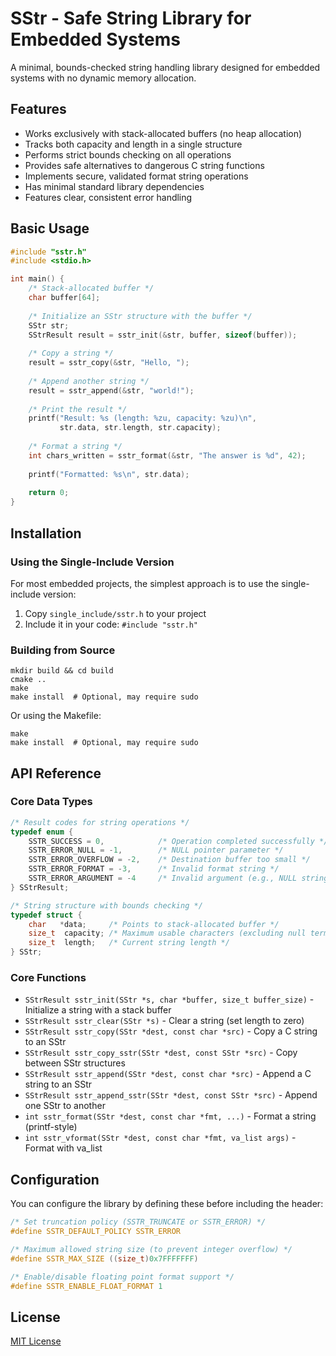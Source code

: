 # SStr - Safe String Library for Embedded Systems

A minimal, bounds-checked string handling library designed for embedded systems with no dynamic memory allocation.

## Features

- Works exclusively with stack-allocated buffers (no heap allocation)
- Tracks both capacity and length in a single structure
- Performs strict bounds checking on all operations
- Provides safe alternatives to dangerous C string functions
- Implements secure, validated format string operations
- Has minimal standard library dependencies
- Features clear, consistent error handling

## Basic Usage

```c
#include "sstr.h"
#include <stdio.h>

int main() {
    /* Stack-allocated buffer */
    char buffer[64];
    
    /* Initialize an SStr structure with the buffer */
    SStr str;
    SStrResult result = sstr_init(&str, buffer, sizeof(buffer));
    
    /* Copy a string */
    result = sstr_copy(&str, "Hello, ");
    
    /* Append another string */
    result = sstr_append(&str, "world!");
    
    /* Print the result */
    printf("Result: %s (length: %zu, capacity: %zu)\n", 
           str.data, str.length, str.capacity);
           
    /* Format a string */
    int chars_written = sstr_format(&str, "The answer is %d", 42);
    
    printf("Formatted: %s\n", str.data);
    
    return 0;
}
```

## Installation

### Using the Single-Include Version

For most embedded projects, the simplest approach is to use the single-include version:

1. Copy `single_include/sstr.h` to your project
2. Include it in your code: `#include "sstr.h"`

### Building from Source

```
mkdir build && cd build
cmake ..
make
make install  # Optional, may require sudo
```

Or using the Makefile:

```
make
make install  # Optional, may require sudo
```

## API Reference

### Core Data Types

```c
/* Result codes for string operations */
typedef enum {
    SSTR_SUCCESS = 0,            /* Operation completed successfully */
    SSTR_ERROR_NULL = -1,        /* NULL pointer parameter */
    SSTR_ERROR_OVERFLOW = -2,    /* Destination buffer too small */
    SSTR_ERROR_FORMAT = -3,      /* Invalid format string */
    SSTR_ERROR_ARGUMENT = -4     /* Invalid argument (e.g., NULL string for %s) */
} SStrResult;

/* String structure with bounds checking */
typedef struct {
    char   *data;     /* Points to stack-allocated buffer */
    size_t  capacity; /* Maximum usable characters (excluding null terminator) */
    size_t  length;   /* Current string length */
} SStr;
```

### Core Functions

- `SStrResult sstr_init(SStr *s, char *buffer, size_t buffer_size)` - Initialize a string with a stack buffer
- `SStrResult sstr_clear(SStr *s)` - Clear a string (set length to zero)
- `SStrResult sstr_copy(SStr *dest, const char *src)` - Copy a C string to an SStr
- `SStrResult sstr_copy_sstr(SStr *dest, const SStr *src)` - Copy between SStr structures
- `SStrResult sstr_append(SStr *dest, const char *src)` - Append a C string to an SStr
- `SStrResult sstr_append_sstr(SStr *dest, const SStr *src)` - Append one SStr to another
- `int sstr_format(SStr *dest, const char *fmt, ...)` - Format a string (printf-style)
- `int sstr_vformat(SStr *dest, const char *fmt, va_list args)` - Format with va_list

## Configuration

You can configure the library by defining these before including the header:

```c
/* Set truncation policy (SSTR_TRUNCATE or SSTR_ERROR) */
#define SSTR_DEFAULT_POLICY SSTR_ERROR

/* Maximum allowed string size (to prevent integer overflow) */
#define SSTR_MAX_SIZE ((size_t)0x7FFFFFFF)

/* Enable/disable floating point format support */
#define SSTR_ENABLE_FLOAT_FORMAT 1
```

## License

[MIT License](LICENSE)